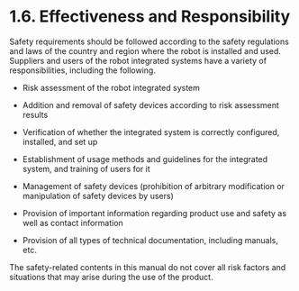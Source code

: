 ﻿# 1.6. Effectiveness and Responsibility

Safety requirements should be followed according to the safety regulations and laws of the country and region where the robot is installed and used. Suppliers and users of the robot integrated systems have a variety of responsibilities, including the following.

*	Risk assessment of the robot integrated system

*	Addition and removal of safety devices according to risk assessment results

*	Verification of whether the integrated system is correctly configured, installed, and set up

*	Establishment of usage methods and guidelines for the integrated system, and training of users for it

*	Management of safety devices (prohibition of arbitrary modification or manipulation of safety devices by users)

*	Provision of important information regarding product use and safety as well as contact information

*	Provision of all types of technical documentation, including manuals, etc.

The safety-related contents in this manual do not cover all risk factors and situations that may arise during the use of the product. 

